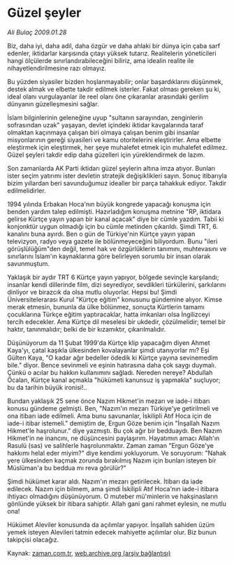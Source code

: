 # Güzel şeyler

*Ali Bulaç 2009.01.28*

<tr><td class="metin" colspan="2" style="padding-top: 20px; padding-left: 5px; padding-right: 10px;">Biz, daha iyi, daha adil, daha özgür ve daha ahlaki bir dünya için çaba sarf edenler, iktidarlar karşısında çıtayı yüksek tutarız. Realitelerin yöneticileri hangi ölçülerde sınırlandırabileceğini biliriz, ama idealin realite ile nihayetlendirilmesine razı olmayız.</td></tr><tr><td class="metin" colspan="2" style="padding-top: 20px; padding-left: 5px; padding-right: 10px;"><p> Bu yüzden siyasiler bizden hoşlanmayabilir; onlar başardıklarını düşünmek, destek almak ve elbette takdir edilmek isterler. Fakat olması gereken şu ki, ideal olanı vurgulayanlar ile reel olanı öne çıkaranlar arasındaki gerilim dünyanın güzelleşmesini sağlar.
<p>İslam bilginlerinin geleneğine uyup "sultanın sarayından, zenginlerin sofrasından uzak" yaşayan, devlet içindeki iktidar kavgalarında taraf olmaktan kaçınmaya çalışan biri olmaya çalışan benim gibi insanlar misyonlarının gereği siyasileri ve kamu otoritelerini eleştirirler. Ama elbette eleştirmek için eleştirmek, her şeye muhalefet etmek için muhalefet edilmez. Güzel şeyleri takdir edip daha güzelleri için yüreklendirmek de lazım.
<p>Son zamanlarda AK Parti iktidarı güzel şeylerin altına imza atıyor. Bunları ister seçim yatırımı ister devletin stratejik değişiklikleri sayın. Sonuç itibarıyla bizim yıllardan beri savunduğumuz idealler bir parça tahakkuk ediyor. Takdir edilmelidirler.
<p>1994 yılında Erbakan Hoca'nın büyük kongrede yapacağı konuşma için benden yardım talep edilmişti. Hazırladığım konuşma metnine "RP, iktidara gelirse Kürtçe yayın yapan bir kanal açacak" diye bir cümle yazdım. Tabii ki konjonktür uygun olmadığı için bu cümle metinden çıkarıldı. Şimdi TRT, 6. kanalını buna ayırdı. Ben o gün de Türkiye'nin Kürtçe yayın yapan televizyon, radyo veya gazete ile bölünmeyeceğini biliyordum. Bunu "ileri görüşlülüğüm"den değil, temel hak ve özgürlüklerin tanımını, muhtevasını ve sınırlarını İslam'ın kaynaklarına göre belirleyen sorumlu bir insan olarak savunmuştum.
<p>Yaklaşık bir aydır TRT 6 Kürtçe yayın yapıyor, bölgede sevinçle karşılandı; insanlar kendi dillerinde film, dizi seyrediyor, sevdikleri türkülerini, şarkılarını dinliyor ve birazcık da olsa mutlu oluyorlar. Hepsi bu! Şimdi Üniversitelerarası Kurul "Kürtçe eğitim" konusunu gündemine alıyor. Kimse merak etmesin, bununla da ülke bölünmez, sonuçta Kürtlerin tamamı çocuklarına Türkçe eğitim yaptıracaklar, hatta imkanları olsa İngilizceyi tercih edecekler. Ama Kürtçe dil meselesi bir ukdedir, çözülmelidir; temel bir haktır, tanınmalıdır; belki de bir kızamıktır, çıkarılmalıdır.
<p>Düşünüyorum da 11 Şubat 1999'da Kürtçe klip yapacağım diyen Ahmet Kaya'yı, çatal kaşıkla ülkesinden kovalayanlar şimdi utanıyorlar mı? Eşi Gülten Kaya, "O kadar ağır bedeller ödedik ki Kürtçe yayına sevinemedim bile." diyor. Bence sevinmeli ve eşinin hatırasına daha çok saygı duymalı. Çünkü o acılar bu hakkın kullanımını sağladı. Nereden nereye? Abdullah Öcalan, Kürtçe kanal açmakla "hükümeti kanunsuz iş yapmakla" suçluyor; bu da tarihin büyük ironisi!..
<p>Bundan yaklaşık 25 sene önce Nazım Hikmet'in mezarı ve iade-i itibarı konusu gündeme gelmişti. Ben, "Nazım'ın mezarı Türkiye'ye getirilmeli ve ona itibarı iade edilmeli. Ama bunu savunanlar, İskilipli Atıf Hoca için de iade-i itibar istemeli." demiştim de, Ergun Göze benim için "İnşallah Nazım Hikmet'le haşrolunur." diye yazmıştı. Bu çok ağır bir bedduaydı. Ben Nazım Hikmet'in ne inancını, ne düşüncesini paylaşırım. Hayatımın amacı Allah'ın Rasulü (sas) ve salihlerle haşrolunmaktır. Zaman zaman "Ergun Göze'ye hakkımı helal eder miyim?" diye kendimi yokluyorum. Ve soruyorum: "Nahak yere ülkesinden kaçmak zorunda bırakılmış Nazım için bunları isteyen bir Müslüman'a bu beddua mı reva görülür?"
<p>Şimdi hükümet karar aldı. Nazım'ın mezarı getirilecek. İtibarı da iade edilecek. Nazım için bilmem, ama şimdi İskilipli Atıf Hoca'nın iade-i itibara ihtiyacı olmadığını düşünüyorum. O muteber mü'minlerin ve hakşinasların gönlünde yüksek bir itibara sahiptir. Allah gani gani rahmet eylesin, ne mutlu ona!
<p>Hükümet Aleviler konusunda da açılımlar yapıyor. İnşallah sahiden üzüm yemek isteyen Alevileri tatmin edecek mahiyette açılımlar olur. Biz bunun takipçisi olacağız.<br/></p></p></p></p></p></p></p></p></p></td></tr>

Kaynak: [zaman.com.tr](http://zaman.com.tr/yazar.do?yazino=808902), [web.archive.org (arşiv bağlantısı)](http://web.archive.org/web/20090303224514/http://zaman.com.tr:80/yazar.do?yazino=808902)
